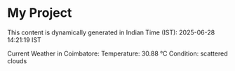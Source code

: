 # My Project

This content is dynamically generated in Indian Time (IST): 2025-06-28 14:21:19 IST


Current Weather in Coimbatore:
Temperature: 30.88 °C
Condition: scattered clouds
